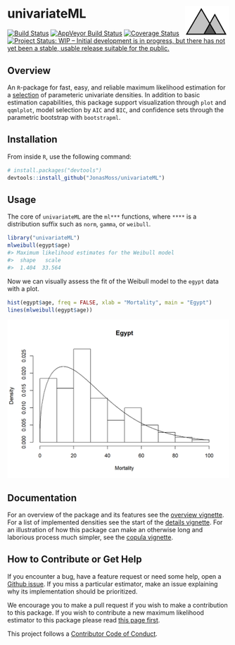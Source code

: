 
<!-- README.md is generated from README.Rmd. Please edit that file -->

# univariateML <img src="man/figures/logo.png" align="right" width="100" height="70" />

[![Build
Status](https://travis-ci.org/JonasMoss/univariateML.svg?branch=master)](https://travis-ci.org/JonasMoss/univariateML)
[![AppVeyor Build
Status](https://ci.appveyor.com/api/projects/status/github/JonasMoss/univariateML?branch=master&svg=true)](https://ci.appveyor.com/project/JonasMoss/univariateML)
[![Coverage
Status](https://codecov.io/gh/JonasMoss/univariateML/branch/master/graph/badge.svg)](https://codecov.io/gh/JonasMoss/univariateML?branch=master)
[![Project Status: WIP – Initial development is in progress, but there
has not yet been a stable, usable release suitable for the
public.](https://www.repostatus.org/badges/latest/wip.svg)](https://www.repostatus.org/#wip)

<!-- [![Project Status: Active – The project has reached a stable, usable state and is being actively developed.](https://www.repostatus.org/badges/latest/active.svg)](https://www.repostatus.org/#active)` -->

## Overview

An `R`-package for fast, easy, and reliable maximum likelihood
estimation for a [selection](/vignettes/distributions.html) of
parameteric univariate densities. In addition to basic estimation
capabilities, this package support visualization through `plot` and
`qqmlplot`, model selection by `AIC` and `BIC`, and confidence sets
through the parametric bootstrap with `bootstrapml`.

## Installation

From inside `R`, use the following command:

``` r
# install.packages("devtools")
devtools::install_github("JonasMoss/univariateML")
```

## Usage

The core of `univariateML` are the `ml***` functions, where `****` is a
distribution suffix such as `norm`, `gamma`, or `weibull`.

``` r
library("univariateML")
mlweibull(egypt$age)
#> Maximum likelihood estimates for the Weibull model 
#>  shape   scale  
#>  1.404  33.564
```

Now we can visually assess the fit of the Weibull model to the `egypt`
data with a plot.

``` r
hist(egypt$age, freq = FALSE, xlab = "Mortality", main = "Egypt")
lines(mlweibull(egypt$age))
```

<img src="man/figures/README-weibull_plot-1.png" width="750px" />

## Documentation

For an overview of the package and its features see the [overview
vignette](/vignettes/overview.html). For a list of implemented densities
see the start of the [details vignette](/vignettes/distributions.html).
For an illustration of how this package can make an otherwise long and
laborious process much simpler, see the [copula
vignette](/vignettes/copula.html).

## How to Contribute or Get Help

If you encounter a bug, have a feature request or need some help, open a
[Github issue](https://github.com/JonasMoss/univariateML/issues). If you
miss a particular estimator, make an issue explaining why its
implementation should be prioritized.

We encourage you to make a pull request if you wish to make a
contribution to this package. If you wish to contribute a new maximum
likelihood estimator to this package please read [this page
first](https://github.com/JonasMoss/univariateML/wiki/Adding-New-Densities).

This project follows a [Contributor Code of
Conduct](/code-of-conduct.md).
